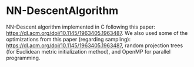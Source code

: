 # NN-DescentAlgorithm

NN-Descent algorithm implemented in C following this paper: https://dl.acm.org/doi/10.1145/1963405.1963487. We also used some of the optimizations from this paper (regarding sampling): https://dl.acm.org/doi/10.1145/1963405.1963487, random projection trees (for Euclidean metric initialization method), and OpenMP for parallel programming.